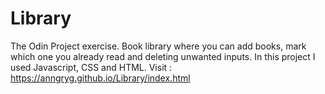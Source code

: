 # Library
The Odin Project exercise. Book library where you can add books, mark which one you already read and deleting unwanted inputs. In this project I used Javascript, CSS and HTML.
Visit : https://anngryg.github.io/Library/index.html

